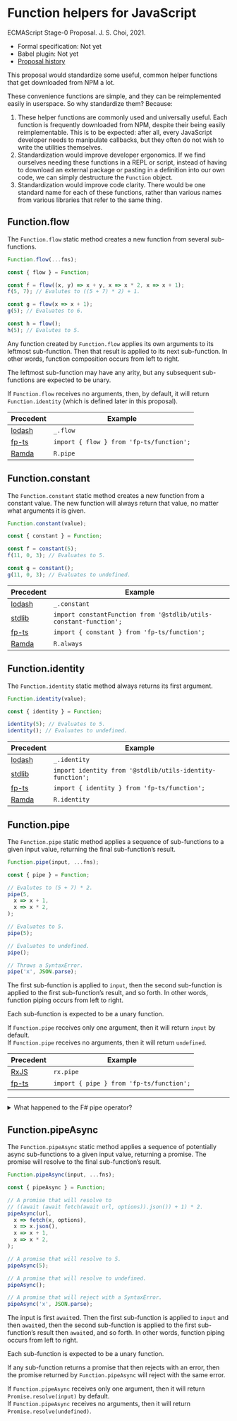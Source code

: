 # Function helpers for JavaScript
ECMAScript Stage-0 Proposal. J. S. Choi, 2021.

* Formal specification: Not yet
* Babel plugin: Not yet
* [Proposal history][HISTORY.md]

[HISTORY.md]: https://github.com/js-choi/proposal-function-helpers/blob/main/HISTORY.md

This proposal would standardize some useful,
common helper functions that get downloaded from NPM a lot.

These convenience functions are simple,
and they can be reimplemented easily in userspace. 
So why standardize them? Because:

1. These helper functions are commonly used and universally useful.
   Each function is frequently downloaded from NPM,
   despite their being easily reimplementable.
   This is to be expected:
   after all, every JavaScript developer needs to manipulate callbacks,
   but they often do not wish to write the utilities themselves.
2. Standardization would improve developer ergonomics.
   If we find ourselves needing these functions in a REPL or script,
   instead of having to download an external package
   or pasting in a definition into our own code,
   we can simply destructure the `Function` object.
3. Standardization would improve code clarity.
   There would be one standard name for each of these functions,
   rather than various names from various libraries
   that refer to the same thing.

## Function.flow
The `Function.flow` static method creates a new function from several sub-functions.

```js
Function.flow(...fns);

const { flow } = Function;

const f = flow((x, y) => x + y, x => x * 2, x => x + 1);
f(5, 7); // Evalutes to ((5 + 7) * 2) + 1.

const g = flow(x => x + 1);
g(5); // Evaluates to 6.

const h = flow();
h(5); // Evalutes to 5.
```

Any function created by `Function.flow`
applies its own arguments to its leftmost sub-function.
Then that result is applied to its next sub-function.
In other words, function composition occurs from left to right.

The leftmost sub-function may have any arity,
but any subsequent sub-functions are expected to be unary.

If `Function.flow` receives no arguments, then, by default,
it will return `Function.identity` (which is defined later in this proposal).

| Precedent | Example
| --------- | ---------
|[lodash][] |`_.flow`
|[fp-ts][] |`import { flow } from 'fp-ts/function';`
|[Ramda][] |`R.pipe`

## Function.constant
The `Function.constant` static method creates a new function from a constant value.
The new function will always return that value, no matter what arguments it is given.

```js
Function.constant(value);

const { constant } = Function;

const f = constant(5);
f(11, 0, 3); // Evaluates to 5.

const g = constant();
g(11, 0, 3); // Evaluates to undefined.
```

| Precedent | Example
| --------- | ---------
|[lodash][] |`_.constant`
|[stdlib][] |`import constantFunction from '@stdlib/utils-constant-function';`
|[fp-ts][] |`import { constant } from 'fp-ts/function';`
|[Ramda][] |`R.always`

## Function.identity
The `Function.identity` static method always returns its first argument.

```js
Function.identity(value);

const { identity } = Function;

identity(5); // Evaluates to 5.
identity(); // Evaluates to undefined.
```

| Precedent | Example
| --------- | ---------
|[lodash][] |`_.identity`
|[stdlib][] |`import identity from '@stdlib/utils-identity-function';`
|[fp-ts][] |`import { identity } from 'fp-ts/function';`
|[Ramda][] |`R.identity`

## Function.pipe
The `Function.pipe` static method applies a sequence
of sub-functions to a given input value, returning the final sub-function’s result.

```js
Function.pipe(input, ...fns);

const { pipe } = Function;

// Evalutes to (5 + 7) * 2.
pipe(5,
  x => x + 1,
  x => x * 2,
);

// Evaluates to 5.
pipe(5);

// Evaluates to undefined.
pipe();

// Throws a SyntaxError.
pipe('x', JSON.parse);
```

The first sub-function is applied to `input`,
then the second sub-function is applied to the first sub-function’s result,
and so forth.
In other words, function piping occurs from left to right.

Each sub-function is expected to be a unary function.

If `Function.pipe` receives only one argument, then it will return `input` by default.\
If `Function.pipe` receives no arguments, then it will return `undefined`.

| Precedent | Example
| --------- | ---------
|[RxJS][]   |`rx.pipe`
|[fp-ts][] |`import { pipe } from 'fp-ts/function';`

***

<details>
<summary>What happened to the F# pipe operator?</summary>

***

F#, Haskell, and other languages that are based on auto-curried unary functions
have a tacit-unary-function-application operator.
The pipe champion group has presented F# pipes for Stage 2 twice to TC39,
being unsuccessful both times
due to pushback from multiple other TC39 representatives’
memory performance concerns, syntax concerns about await,
and concerns about encouraging ecosystem bifurcation/forking.
(For more information, see the [pipe proposal’s HISTORY.md][pipe history].)

Given this reality, TC39 is much more likely to pass
a `Function.pipe` helper function than a similar syntactic operator.

Standardizing a helper function does not preclude
standardizing an equivalent operator later.
For example, TC39 standardized binary `**` even when `Math.pow` existed.

In the future, we might try to propose a F# pipe operator,
but we would like to try proposing `Function.pipe` first,
in an effort to bring its benefits to the wider JavaScript community
as soon as possible.
  
</details>

## Function.pipeAsync
The `Function.pipeAsync` static method applies a sequence
of potentially async sub-functions to a given input value, returning a promise.
The promise will resolve to the final sub-function’s result.

```js
Function.pipeAsync(input, ...fns);

const { pipeAsync } = Function;

// A promise that will resolve to
// ((await (await fetch(await url, options)).json()) + 1) * 2.
pipeAsync(url,
  x => fetch(x, options),
  x => x.json(),
  x => x + 1,
  x => x * 2,
);

// A promise that will resolve to 5.
pipeAsync(5);

// A promise that will resolve to undefined.
pipeAsync();

// A promise that will reject with a SyntaxError.
pipeAsync('x', JSON.parse);
```

The input is first `await`ed.
Then the first sub-function is applied to `input` and then `await`ed,
then the second sub-function is applied to the first sub-function’s result then `await`ed,
and so forth.
In other words, function piping occurs from left to right.

Each sub-function is expected to be a unary function.

If any sub-function returns a promise that then rejects with an error,
then the promise returned by `Function.pipeAsync` will reject with the same error.

If `Function.pipeAsync` receives only one argument,
then it will return `Promise.resolve(input)` by default.\
If `Function.pipeAsync` receives no arguments,
then it will return `Promise.resolve(undefined)`.

[lodash]: https://lodash.com/docs/4.17.15
[stdlib]: https://github.com/stdlib-js/stdlib
[RxJS]: https://rxjs.dev
[fp-ts]: https://gcanti.github.io/fp-ts/
[Ramda]: https://ramdajs.com/

[pipe history]: https://github.com/tc39/proposal-pipeline-operator/blob/main/HISTORY.md
